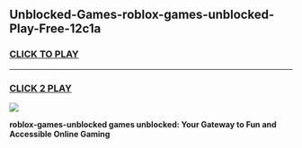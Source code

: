 
## Unblocked-Games-roblox-games-unblocked-Play-Free-12c1a
<h3>
<a href="https://premium76.site?title=roblox-games-unblocked&ref=10A">CLICK TO PLAY</a></h3>
<hr>

<h3>
<a href="https://premium76.site?title=roblox-games-unblocked&ref=10A">CLICK 2 PLAY</a>
  
</h3>

<a href="https://premium76.site?title=roblox-games-unblocked&ref=10A"><img src="https://clearcache.store/games.png"></a>


**roblox-games-unblocked games unblocked: Your Gateway to Fun and Accessible Online Gaming**
